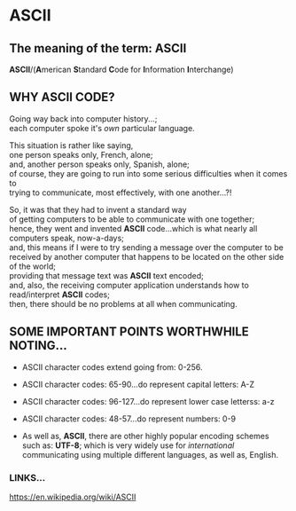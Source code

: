 # ASCII

## The meaning of the term: ASCII

**ASCII**/(**A**merican **S**tandard **C**ode for **I**nformation **I**nterchange)  

## WHY ASCII CODE?

Going way back into computer history...;  
each computer spoke it's *own* particular language.

This situation is rather like saying,  
one person speaks only, French, alone;  
and, another person speaks only, Spanish, alone;  
of course, they are going to run into some serious difficulties when it comes to   
trying to communicate, most effectively, with one another...?!  

So, it was that they had to invent a standard way    
of getting computers to be able to communicate with one together;  
hence, they went and invented **ASCII** code...which is what nearly all computers speak, now-a-days;  
and, this means if I were to try sending a message over the computer
to be received by another computer that happens to be located on the other side of the world;  
providing that message text was **ASCII** text encoded;   
and, also, the receiving computer application understands how to read/interpret **ASCII** codes;  
then, there should be no problems at all when communicating.  

## SOME IMPORTANT POINTS WORTHWHILE NOTING...

- ASCII character codes extend going from: 0-256.  
- ASCII character codes: 65-90...do represent capital letters: A-Z
- ASCII character codes: 96-127...do represent lower case letterss: a-z
- ASCII character codes: 48-57...do represent numbers: 0-9 

- As well as, **ASCII**, there are other highly popular encoding schemes such as: **UTF-8**;
  which is very widely use for *international* communicating using multiple different languages, as well as, English.

### LINKS...

https://en.wikipedia.org/wiki/ASCII  
